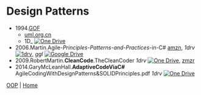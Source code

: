 # Design Patterns

+ 1994.[GOF](https://en.wikipedia.org/wiki/Design_Patterns)
    - [uml.org.cn](http://www.uml.org.cn/c%2B%2B/pdf/DesignPatterns.pdf) 
	- 1D_ [![One Drive](https://img.shields.io/badge/One-Drive-blue.svg)](https://onedrive.live.com/embed?cid=B3A4DB2490C51CCD&resid=B3A4DB2490C51CCD%21204872&authkey=AKfwgSPY2ruy_fE&em=2)
+ 2006.Martin.Agile-_Principles-Patterns-and-Practices_-in-C# 
[amzn](https://www.amazon.com/Software-Development-Principles-Patterns-Practices/dp/0135974445/ref=pd_sim_14_68?_encoding=UTF8&pd_rd_i=0135974445&pd_rd_r=7T6NVGV6TN7BKEPAGYFA&pd_rd_w=6auH8&pd_rd_wg=Fmfw0&psc=1&refRID=7T6NVGV6TN7BKEPAGYFA), 
_1drv_ [![1drv](https://img.shields.io/badge/One-Drive-blue.svg)](https://1drv.ms/b/s!As0cxZAk26SzjMBj27rFtllAXj94MA), 
_ggl_ [![Google Drive](https://img.shields.io/badge/Google-Drive-yellowgreen.svg)](https://drive.google.com/file/d/0B1MnZ9g9oqoGcHZJb1V0SE5MbUk/view)
+ 2009.RobertMartin.**CleanCode**.TheCleanCoder 
_1drv_ [![One Drive](https://img.shields.io/badge/One-Drive-blue.svg)](https://1drv.ms/b/s!As0cxZAk26SzjMBlBlVms2yt1BNEmw),
[zmzr](http://www.zamzar.com/downloadFile.php?uid=5ed5c155d37c9657b52057ef714ecbd8-e8ecc61e6b71891&targetID=2W6cmbYLK6PeQg8I_YVC7YF_Zl9Ha9CEEp&fileID=p1bdlodh7rjcjao1gh719at5hr4.pdf) 
+ 2014.GaryMcLeanHall.**AdaptiveCodeViaC#**
AgileCodingWithDesignPatterns&SOLIDPrinciples.pdf 
_1drv_ [![One Drive](https://img.shields.io/badge/One-Drive-blue.svg)](https://1drv.ms/b/s!As0cxZAk26SzjMBkKTmSTUTNMbHu2g)


[OOP](../OOP.md) | [Home](https://github.com/illegitimis/Tutorial)
